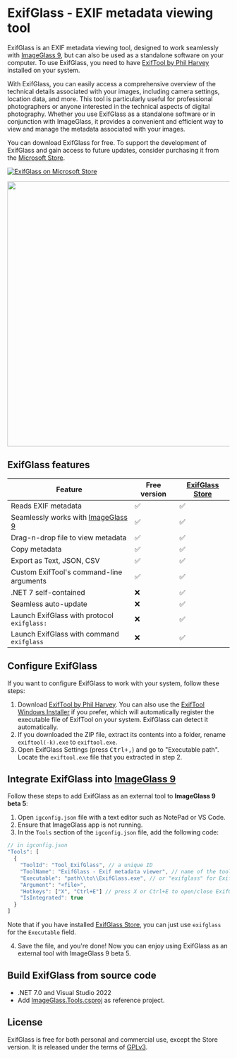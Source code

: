 ExifGlass - EXIF metadata viewing tool
===

ExifGlass is an EXIF metadata viewing tool, designed to work seamlessly with [ImageGlass 9](https://imageglass.org), but can also be used as a standalone software on your computer. To use ExifGlass, you need to have [ExifTool by Phil Harvey](https://exiftool.org) installed on your system.

With ExifGlass, you can easily access a comprehensive overview of the technical details associated with your images, including camera settings, location data, and more. This tool is particularly useful for professional photographers or anyone interested in the technical aspects of digital photography. Whether you use ExifGlass as a standalone software or in conjunction with ImageGlass, it provides a convenient and efficient way to view and manage the metadata associated with your images.

You can download ExifGlass for free. To support the development of ExifGlass and gain access to future updates, consider purchasing it from the [Microsoft Store](https://www.microsoft.com/store/productId/9MX8S9HZ57W8).

[![ExifGlass on Microsoft Store](https://user-images.githubusercontent.com/3154213/231506294-1baee922-3283-48a4-ba70-25662a4a90db.svg)](https://www.microsoft.com/store/productId/9MX8S9HZ57W8)

<img src="https://raw.githubusercontent.com/d2phap/ExifGlass/main/Screenshots/main.png" width="600" />

## ExifGlass features
| Feature | Free version | [ExifGlass Store](https://www.microsoft.com/store/productId/9MX8S9HZ57W8) | 
| -- | -- | -- |
| Reads EXIF metadata | ✅ | ✅ |
| Seamlessly works with [ImageGlass 9](https://imageglass.org) | ✅ | ✅ |
| Drag-n-drop file to view metadata | ✅ | ✅ |
| Copy metadata | ✅ | ✅ |
| Export as Text, JSON, CSV | ✅ | ✅ |
| Custom ExifTool's command-line arguments | ✅ | ✅ |
| .NET 7 self-contained | ❌ | ✅ |
| Seamless auto-update | ❌ | ✅ |
| Launch ExifGlass with protocol `exifglass:` | ❌ | ✅ |
| Launch ExifGlass with command `exifglass` | ❌ | ✅ |

## Configure ExifGlass
If you want to configure ExifGlass to work with your system, follow these steps:
1. Download [ExifTool by Phil Harvey](https://exiftool.org). You can also use the [ExifTool Windows Installer](https://oliverbetz.de/pages/Artikel/ExifTool-for-Windows#toc-3) if you prefer, which will automatically register the executable file of ExifTool on your system. ExifGlass can detect it automatically.
2. If you downloaded the ZIP file, extract its contents into a folder, rename `exiftool(-k).exe` to `exiftool.exe`.
3. Open ExifGlass Settings (press <kbd>Ctrl+,</kbd>) and go to "Executable path". Locate the `exiftool.exe` file that you extracted in step 2.

## Integrate ExifGlass into [ImageGlass 9](https://imageglass.org)
Follow these steps to add ExifGlass as an external tool to **ImageGlass 9 beta 5**:
1. Open `igconfig.json` file with a text editor such as NotePad or VS Code.
2. Ensure that ImageGlass app is not running.
3. In the `Tools` section of the `igconfig.json` file, add the following code:
```js
// in igconfig.json
"Tools": [
  {
    "ToolId": "Tool_ExifGlass", // a unique ID
    "ToolName": "ExifGlass - Exif metadata viewer", // name of the tool
    "Executable": "path\\to\\ExifGlass.exe", // or "exifglass" for ExifGlass Store
    "Argument": "<file>",
    "Hotkeys": ["X", "Ctrl+E"] // press X or Ctrl+E to open/close ExifGlass tool
    "IsIntegrated": true
  }
]
```
Note that if you have installed [ExifGlass Store](https://www.microsoft.com/store/productId/9MX8S9HZ57W8), you can just use `exifglass` for the `Executable` field.

4. Save the file, and you're done! Now you can enjoy using ExifGlass as an external tool with ImageGlass 9 beta 5.

## Build ExifGlass from source code
- .NET 7.0 and Visual Studio 2022
- Add [ImageGlass.Tools.csproj](https://github.com/ImageGlass/ImageGlass.Tools) as reference project.

## License
ExifGlass is free for both personal and commercial use, except the Store version. It is released under the terms of [GPLv3](https://github.com/d2phap/ExifGlass/blob/main/LICENSE).


